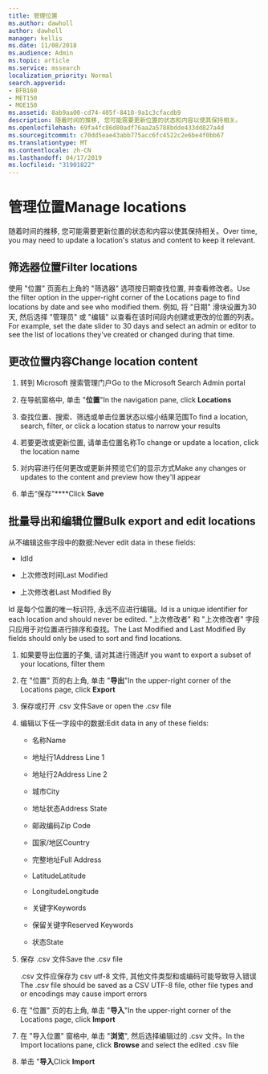 ```yaml
---
title: 管理位置
ms.author: dawholl
author: dawholl
manager: kellis
ms.date: 11/08/2018
ms.audience: Admin
ms.topic: article
ms.service: mssearch
localization_priority: Normal
search.appverid:
- BFB160
- MET150
- MOE150
ms.assetid: 8ab9aa00-cd74-405f-8410-9a1c3cfacdb9
description: 随着时间的推移, 您可能需要更新位置的状态和内容以使其保持相关。
ms.openlocfilehash: 69fa4fc86d80adf76aa2a5788bdde433dd827a4d
ms.sourcegitcommit: c70dd5eae43abb775acc6fc4522c2e6be4f0bb67
ms.translationtype: MT
ms.contentlocale: zh-CN
ms.lasthandoff: 04/17/2019
ms.locfileid: "31901822"
---
```

# <a name="manage-locations"></a><span data-ttu-id="6667c-103">管理位置</span><span class="sxs-lookup"><span data-stu-id="6667c-103">Manage locations</span></span>

<span data-ttu-id="6667c-104">随着时间的推移, 您可能需要更新位置的状态和内容以使其保持相关。</span><span class="sxs-lookup"><span data-stu-id="6667c-104">Over time, you may need to update a location's status and content to keep it relevant.</span></span> 
  
## <a name="filter-locations"></a><span data-ttu-id="6667c-105">筛选器位置</span><span class="sxs-lookup"><span data-stu-id="6667c-105">Filter locations</span></span>

<span data-ttu-id="6667c-106">使用 "位置" 页面右上角的 "筛选器" 选项按日期查找位置, 并查看修改者。</span><span class="sxs-lookup"><span data-stu-id="6667c-106">Use the filter option in the upper-right corner of the Locations page to find locations by date and see who modified them.</span></span> <span data-ttu-id="6667c-107">例如, 将 "日期" 滑块设置为30天, 然后选择 "管理员" 或 "编辑" 以查看在该时间段内创建或更改的位置的列表。</span><span class="sxs-lookup"><span data-stu-id="6667c-107">For example, set the date slider to 30 days and select an admin or editor to see the list of locations they've created or changed during that time.</span></span>
  
## <a name="change-location-content"></a><span data-ttu-id="6667c-108">更改位置内容</span><span class="sxs-lookup"><span data-stu-id="6667c-108">Change location content</span></span>

1. <span data-ttu-id="6667c-109">转到 Microsoft 搜索管理门户</span><span class="sxs-lookup"><span data-stu-id="6667c-109">Go to the Microsoft Search Admin portal</span></span>
    
2. <span data-ttu-id="6667c-110">在导航窗格中, 单击 "**位置**"</span><span class="sxs-lookup"><span data-stu-id="6667c-110">In the navigation pane, click **Locations**</span></span>
    
3. <span data-ttu-id="6667c-111">查找位置、搜索、筛选或单击位置状态以缩小结果范围</span><span class="sxs-lookup"><span data-stu-id="6667c-111">To find a location, search, filter, or click a location status to narrow your results</span></span>
    
4. <span data-ttu-id="6667c-112">若要更改或更新位置, 请单击位置名称</span><span class="sxs-lookup"><span data-stu-id="6667c-112">To change or update a location, click the location name</span></span>
    
5. <span data-ttu-id="6667c-113">对内容进行任何更改或更新并预览它们的显示方式</span><span class="sxs-lookup"><span data-stu-id="6667c-113">Make any changes or updates to the content and preview how they'll appear</span></span> 
    
6. <span data-ttu-id="6667c-114">单击“保存”\*\*\*\*</span><span class="sxs-lookup"><span data-stu-id="6667c-114">Click **Save**</span></span>
    
## <a name="bulk-export-and-edit-locations"></a><span data-ttu-id="6667c-115">批量导出和编辑位置</span><span class="sxs-lookup"><span data-stu-id="6667c-115">Bulk export and edit locations</span></span>

<span data-ttu-id="6667c-116">从不编辑这些字段中的数据:</span><span class="sxs-lookup"><span data-stu-id="6667c-116">Never edit data in these fields:</span></span>
  
- <span data-ttu-id="6667c-117">Id</span><span class="sxs-lookup"><span data-stu-id="6667c-117">Id</span></span>
    
- <span data-ttu-id="6667c-118">上次修改时间</span><span class="sxs-lookup"><span data-stu-id="6667c-118">Last Modified</span></span>
    
- <span data-ttu-id="6667c-119">上次修改者</span><span class="sxs-lookup"><span data-stu-id="6667c-119">Last Modified By</span></span>
    
<span data-ttu-id="6667c-120">Id 是每个位置的唯一标识符, 永远不应进行编辑。</span><span class="sxs-lookup"><span data-stu-id="6667c-120">Id is a unique identifier for each location and should never be edited.</span></span> <span data-ttu-id="6667c-121">"上次修改者" 和 "上次修改者" 字段只应用于对位置进行排序和查找。</span><span class="sxs-lookup"><span data-stu-id="6667c-121">The Last Modified and Last Modified By fields should only be used to sort and find locations.</span></span>
  
1. <span data-ttu-id="6667c-122">如果要导出位置的子集, 请对其进行筛选</span><span class="sxs-lookup"><span data-stu-id="6667c-122">If you want to export a subset of your locations, filter them</span></span>
    
2. <span data-ttu-id="6667c-123">在 "位置" 页的右上角, 单击 "**导出**"</span><span class="sxs-lookup"><span data-stu-id="6667c-123">In the upper-right corner of the Locations page, click **Export**</span></span>
    
3. <span data-ttu-id="6667c-124">保存或打开 .csv 文件</span><span class="sxs-lookup"><span data-stu-id="6667c-124">Save or open the .csv file</span></span>
    
4. <span data-ttu-id="6667c-125">编辑以下任一字段中的数据:</span><span class="sxs-lookup"><span data-stu-id="6667c-125">Edit data in any of these fields:</span></span>
    
   - <span data-ttu-id="6667c-126">名称</span><span class="sxs-lookup"><span data-stu-id="6667c-126">Name</span></span>
    
   - <span data-ttu-id="6667c-127">地址行1</span><span class="sxs-lookup"><span data-stu-id="6667c-127">Address Line 1</span></span>
    
   - <span data-ttu-id="6667c-128">地址行2</span><span class="sxs-lookup"><span data-stu-id="6667c-128">Address Line 2</span></span>
    
   - <span data-ttu-id="6667c-129">城市</span><span class="sxs-lookup"><span data-stu-id="6667c-129">City</span></span>
    
   - <span data-ttu-id="6667c-130">地址状态</span><span class="sxs-lookup"><span data-stu-id="6667c-130">Address State</span></span>
    
   - <span data-ttu-id="6667c-131">邮政编码</span><span class="sxs-lookup"><span data-stu-id="6667c-131">Zip Code</span></span>
    
   - <span data-ttu-id="6667c-132">国家/地区</span><span class="sxs-lookup"><span data-stu-id="6667c-132">Country</span></span>
    
   - <span data-ttu-id="6667c-133">完整地址</span><span class="sxs-lookup"><span data-stu-id="6667c-133">Full Address</span></span>
    
   - <span data-ttu-id="6667c-134">Latitude</span><span class="sxs-lookup"><span data-stu-id="6667c-134">Latitude</span></span>
    
   - <span data-ttu-id="6667c-135">Longitude</span><span class="sxs-lookup"><span data-stu-id="6667c-135">Longitude</span></span>
    
   - <span data-ttu-id="6667c-136">关键字</span><span class="sxs-lookup"><span data-stu-id="6667c-136">Keywords</span></span>
    
   - <span data-ttu-id="6667c-137">保留关键字</span><span class="sxs-lookup"><span data-stu-id="6667c-137">Reserved Keywords</span></span>
    
   - <span data-ttu-id="6667c-138">状态</span><span class="sxs-lookup"><span data-stu-id="6667c-138">State</span></span>
    
5. <span data-ttu-id="6667c-139">保存 .csv 文件</span><span class="sxs-lookup"><span data-stu-id="6667c-139">Save the .csv file</span></span>

    <span data-ttu-id="6667c-140">.csv 文件应保存为 csv utf-8 文件, 其他文件类型和或编码可能导致导入错误</span><span class="sxs-lookup"><span data-stu-id="6667c-140">The .csv file should be saved as a CSV UTF-8 file, other file types and or encodings may cause import errors</span></span>
    
6. <span data-ttu-id="6667c-141">在 "位置" 页的右上角, 单击 "**导入**"</span><span class="sxs-lookup"><span data-stu-id="6667c-141">In the upper-right corner of the Locations page, click **Import**</span></span>
    
7. <span data-ttu-id="6667c-142">在 "导入位置" 窗格中, 单击 "**浏览**", 然后选择编辑过的 .csv 文件。</span><span class="sxs-lookup"><span data-stu-id="6667c-142">In the Import locations pane, click **Browse** and select the edited .csv file</span></span> 
    
8. <span data-ttu-id="6667c-143">单击 "**导入**</span><span class="sxs-lookup"><span data-stu-id="6667c-143">Click **Import**</span></span>

  

